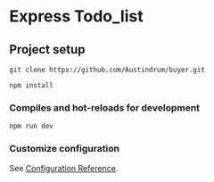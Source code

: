 # Express Todo_list



## Project setup
```
git clone https://github.com/Austindrum/buyer.git

npm install
```
### Compiles and hot-reloads for development
```
npm run dev
```
### Customize configuration
See [Configuration Reference](https://cli.vuejs.org/config/).